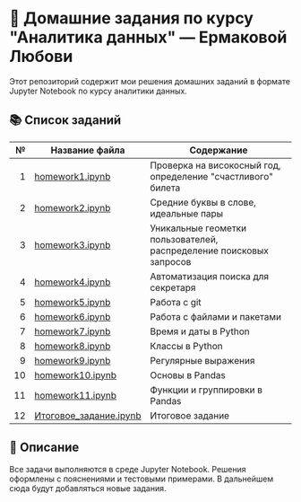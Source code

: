 # 🧠 Домашние задания по курсу "Аналитика данных" — Ермаковой Любови

Этот репозиторий содержит мои решения домашних заданий в формате Jupyter Notebook по курсу аналитики данных.

## 📚 Список заданий

| № | Название файла | Содержание |
|--:|----------------|------------|
| 1 | [homework1.ipynb](homework1.ipynb) | Проверка на високосный год, определение "счастливого" билета |
| 2 | [homework2.ipynb](homework2.ipynb) | Средние буквы в слове, идеальные пары |
| 3 | [homework3.ipynb](homework3.ipynb) | Уникальные геометки пользователей, распределение поисковых запросов |
| 4 | [homework4.ipynb](homework4.ipynb) | Автоматизация поиска для секретаря |
| 5 | [homework5.ipynb](homework5.ipynb) | Работа с git |
| 6 | [homework6.ipynb](homework6.ipynb) | Работа с файлами и пакетами |
| 7 | [homework7.ipynb](homework7.ipynb) | Время и даты в Python |
| 8 | [homework8.ipynb](homework8.ipynb) | Классы в Python |
| 9 | [homework9.ipynb](homework9.ipynb) | Регулярные выражения|
| 10 | [homework10.ipynb](homework10.ipynb) | Основы в Pandas |
| 11 | [homework11.ipynb](homework11.ipynb) | Функции и группировки в Pandas |
| 12 | [Итоговое_задание.ipynb](Итоговое_задание.ipynb) | Итоговое задание |
## 📌 Описание

Все задачи выполняются в среде Jupyter Notebook. Решения оформлены с пояснениями и тестовыми примерами. В дальнейшем сюда будут добавляться новые задания.

